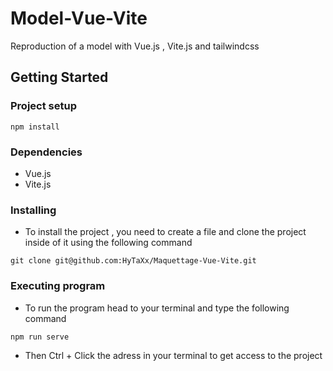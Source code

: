 # Model-Vue-Vite

Reproduction of a model with Vue.js , Vite.js and tailwindcss


## Getting Started

### Project setup
```
npm install
```

### Dependencies

* Vue.js
* Vite.js


### Installing

* To install the project , you need to create a file and clone the project inside of it using the following command 
```
git clone git@github.com:HyTaXx/Maquettage-Vue-Vite.git
```

### Executing program

* To run the program head to your terminal and type the following command
```
npm run serve
```
* Then Ctrl + Click the adress in your terminal to get access to the project
